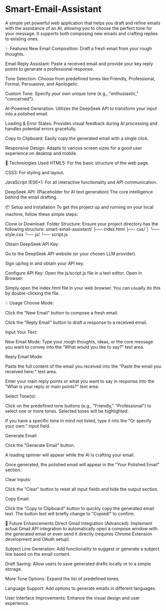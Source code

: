 # Smart-Email-Assistant
A simple yet powerful web application that helps you draft and refine emails with the assistance of an AI, allowing you to choose the perfect tone for your message. It supports both composing new emails and crafting replies to existing ones.

✨ Features
New Email Composition: Draft a fresh email from your rough thoughts.

Email Reply Assistant: Paste a received email and provide your key reply points to generate a professional response.

Tone Selection: Choose from predefined tones like Friendly, Professional, Formal, Persuasive, and Apologetic.

Custom Tone: Specify your own unique tone (e.g., "enthusiastic," "concerned").

AI-Powered Generation: Utilizes the DeepSeek API to transform your input into a polished email.

Loading & Error States: Provides visual feedback during AI processing and handles potential errors gracefully.

Copy to Clipboard: Easily copy the generated email with a single click.

Responsive Design: Adapts to various screen sizes for a good user experience on desktop and mobile.

🚀 Technologies Used
HTML5: For the basic structure of the web page.

CSS3: For styling and layout.

JavaScript (ES6+): For all interactive functionality and API communication.

DeepSeek API: (Placeholder for AI text generation) The core intelligence behind the email drafting.

📦 Setup and Installation
To get this project up and running on your local machine, follow these simple steps:

Clone or Download:
Folder Structure: Ensure your project directory has the following structure:
smart-email-assistant/
├── index.html
├── css/
│   └── style.css
└── js/
    └── script.js

Obtain DeepSeek API Key:

Go to the DeepSeek API website (or your chosen LLM provider).

Sign up/log in and obtain your API key.

Configure API Key:
Open the js/script.js file in a text editor.
Open in Browser:

Simply open the index.html file in your web browser. You can usually do this by double-clicking the file.

💡 Usage
Choose Mode:

Click the "New Email" button to compose a fresh email.

Click the "Reply Email" button to draft a response to a received email.

Input Your Text:

New Email Mode: Type your rough thoughts, ideas, or the core message you want to convey into the "What would you like to say?" text area.

Reply Email Mode:

Paste the full content of the email you received into the "Paste the email you received here:" text area.

Enter your main reply points or what you want to say in response into the "What is your reply or main points?" text area.

Select Tone(s):

Click on the predefined tone buttons (e.g., "Friendly," "Professional") to select one or more tones. Selected tones will be highlighted.

If you have a specific tone in mind not listed, type it into the "Or specify your own:" input field.

Generate Email:

Click the "Generate Email" button.

A loading spinner will appear while the AI is crafting your email.

Once generated, the polished email will appear in the "Your Polished Email" section.

Clear Inputs:

Click the "Clear" button to reset all input fields and hide the output section.

Copy Email:

Click the "Copy to Clipboard" button to quickly copy the generated email text. The button text will briefly change to "Copied!" to confirm.

🔮 Future Enhancements
Direct Gmail Integration (Advanced): Implement actual Gmail API integration to automatically open a compose window with the generated email or even send it directly (requires Chrome Extension development and OAuth setup).

Subject Line Generation: Add functionality to suggest or generate a subject line based on the email content.

Draft Saving: Allow users to save generated drafts locally or to a simple storage.

More Tone Options: Expand the list of predefined tones.

Language Support: Add options to generate emails in different languages.

User Interface Improvements: Enhance the visual design and user experience.
